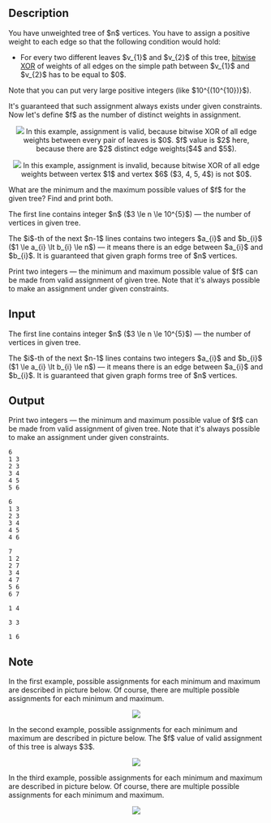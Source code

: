## Description

<div><p>You have unweighted tree of $n$ vertices. You have to assign a <span class="tex-font-style-bf">positive</span> weight to each edge so that the following condition would hold:</p><ul> <li> For every two different leaves $v_{1}$ and $v_{2}$ of this tree, <a href="https://en.wikipedia.org/wiki/Bitwise_operation#XOR">bitwise XOR</a> of weights of all edges on the simple path between $v_{1}$ and $v_{2}$ has to be equal to $0$. </li></ul><p>Note that you can put <span class="tex-font-style-bf">very large</span> positive integers (like $10^{(10^{10})}$).</p><p>It's guaranteed that such assignment always exists under given constraints. Now let's define $f$ as <span class="tex-font-style-bf">the number of distinct weights</span> in assignment.</p><center> <img class="tex-graphics" src="file://cXWoDzWU.png" style="max-width: 100.0%;max-height: 100.0%;"> In this example, assignment is valid, because bitwise XOR of all edge weights between every pair of leaves is $0$. $f$ value is $2$ here, because there are $2$ distinct edge weights($4$ and $5$).<p><img class="tex-graphics" src="file://WyOUnLAD.png" style="max-width: 100.0%;max-height: 100.0%;"> In this example, assignment is invalid, because bitwise XOR of all edge weights between vertex $1$ and vertex $6$ ($3, 4, 5, 4$) is not $0$. </p></center><p>What are the minimum and the maximum possible values of $f$ for the given tree? Find and print both.</p></div><div class="input-specification"><p>The first line contains integer $n$ ($3 \le n \le 10^{5}$)&nbsp;— the number of vertices in given tree.</p><p>The $i$-th of the next $n-1$ lines contains two integers $a_{i}$ and $b_{i}$ ($1 \le a_{i} \lt b_{i} \le n$)&nbsp;— it means there is an edge between $a_{i}$ and $b_{i}$. It is guaranteed that given graph forms tree of $n$ vertices.</p></div><div class="output-specification"><p>Print two integers&nbsp;— the minimum and maximum possible value of $f$ can be made from valid assignment of given tree. Note that it's always possible to make an assignment under given constraints.</p></div>

## Input

<p>The first line contains integer $n$ ($3 \le n \le 10^{5}$)&nbsp;— the number of vertices in given tree.</p><p>The $i$-th of the next $n-1$ lines contains two integers $a_{i}$ and $b_{i}$ ($1 \le a_{i} \lt b_{i} \le n$)&nbsp;— it means there is an edge between $a_{i}$ and $b_{i}$. It is guaranteed that given graph forms tree of $n$ vertices.</p>

## Output

<p>Print two integers&nbsp;— the minimum and maximum possible value of $f$ can be made from valid assignment of given tree. Note that it's always possible to make an assignment under given constraints.</p>





```input1
6
1 3
2 3
3 4
4 5
5 6
```




```input2
6
1 3
2 3
3 4
4 5
4 6
```




```input3
7
1 2
2 7
3 4
4 7
5 6
6 7
```




```output1
1 4
```




```output2
3 3
```




```output3
1 6
```



## Note

<p>In the first example, possible assignments for each minimum and maximum are described in picture below. Of course, there are multiple possible assignments for each minimum and maximum. </p><center> <img class="tex-graphics" src="file://bZrSnKZr.png" style="max-width: 100.0%;max-height: 100.0%;"> </center><p>In the second example, possible assignments for each minimum and maximum are described in picture below. The $f$ value of valid assignment of this tree is always $3$. </p><center> <img class="tex-graphics" src="file://DefF4Efz.png" style="max-width: 100.0%;max-height: 100.0%;"> </center><p>In the third example, possible assignments for each minimum and maximum are described in picture below. Of course, there are multiple possible assignments for each minimum and maximum. </p><center> <img class="tex-graphics" src="file://miCaBSeu.png" style="max-width: 100.0%;max-height: 100.0%;"> </center>

